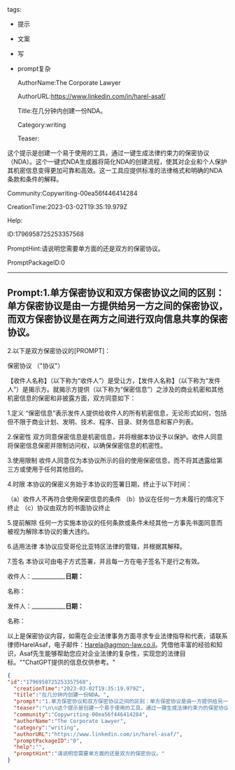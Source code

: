   tags: 
- 提示
- 文案
- 写
- prompt复杂

  AuthorName:The Corporate Lawyer

  AuthorURL:https://www.linkedin.com/in/harel-asaf/

  Title:在几分钟内创建一份NDA。

  Category:writing

  Teaser:

这个提示是创建一个易于使用的工具，通过一键生成法律约束力的保密协议（NDA）。这个一键式NDA生成器将简化NDA的创建流程，使其对企业和个人保护其机密信息变得更加可靠和高效。这一工具应提供标准的法律格式和明确的NDA条款和条件的解释。

  Community:Copywriting-00ea56f446414284

  CreationTime:2023-03-02T19:35:19.979Z

  Help:

  ID:1796958725253357568

  PromptHint:请说明您需要单方面的还是双方的保密协议。

  PromptPackageID:0

  ---

  ## Prompt:1.单方保密协议和双方保密协议之间的区别：单方保密协议是由一方提供给另一方之间的保密协议，而双方保密协议是在两方之间进行双向信息共享的保密协议。

2.以下是双方保密协议的[PROMPT]：

保密协议
（"协议"）

【收件人名称】（以下称为“收件人”）是受让方，【发件人名称】（以下称为“发件人”）是揭示方。就揭示方提供（以下称为“保密信息”）之涉及的商业机密和其他机密信息的保密和非披露方面，双方同意如下：

1.定义
“保密信息”表示发件人提供给收件人的所有机密信息，无论形式如何，包括但不限于商业计划、发明、技术、程序、目录、财务信息和客户列表。

2.保密性
双方同意保密信息是机密信息，并将根据本协议予以保护。收件人同意将保密信息保密并限制访问权，以确保保密信息的机密性。

3.使用限制
收件人同意仅为本协议所示的目的使用保密信息，而不将其透露给第三方或使用于任何其他目的。

4.时限
本协议的保密义务始于本协议的签署日期，终止于以下时间：

（a）收件人不再符合使用保密信息的条件
（b）协议在任何一方未履行的情况下终止
（c）协议由双方的书面协议终止

5.提前解除
任何一方实施本协议的任何条款或条件未经其他一方事先书面同意而被视为解除本协议的重大违约。

6.适用法律
本协议应受哥伦比亚特区法律的管辖，并根据其解释。

7.签名
本协议可由电子方式签署，并且每一方在电子签名下是行之有效。

收件人：______________________日期：__________

名称：

发件人：______________________日期：__________

名称：

以上是保密协议内容，如需在企业法律事务方面寻求专业法律指导和代表，请联系律师HarelAsaf，电子邮件：Harela@agmon-law.co.il。凭借他丰富的经验和知识，Asaf先生能够帮助您应对企业法律的复杂性，实现您的法律目标。""ChatGPT提供的信息仅供参考。"

  ```json
  {
  "id":"1796958725253357568",
    "creationTime":"2023-03-02T19:35:19.979Z",
    "title":"在几分钟内创建一份NDA。",
    "prompt":"1.单方保密协议和双方保密协议之间的区别：单方保密协议是由一方提供给另一方之间的保密协议，而双方保密协议是在两方之间进行双向信息共享的保密协议。\n\n2.以下是双方保密协议的[PROMPT]：\n\n保密协议\n（\"协议\"）\n\n【收件人名称】（以下称为“收件人”）是受让方，【发件人名称】（以下称为“发件人”）是揭示方。就揭示方提供（以下称为“保密信息”）之涉及的商业机密和其他机密信息的保密和非披露方面，双方同意如下：\n\n1.定义\n“保密信息”表示发件人提供给收件人的所有机密信息，无论形式如何，包括但不限于商业计划、发明、技术、程序、目录、财务信息和客户列表。\n\n2.保密性\n双方同意保密信息是机密信息，并将根据本协议予以保护。收件人同意将保密信息保密并限制访问权，以确保保密信息的机密性。\n\n3.使用限制\n收件人同意仅为本协议所示的目的使用保密信息，而不将其透露给第三方或使用于任何其他目的。\n\n4.时限\n本协议的保密义务始于本协议的签署日期，终止于以下时间：\n\n（a）收件人不再符合使用保密信息的条件\n（b）协议在任何一方未履行的情况下终止\n（c）协议由双方的书面协议终止\n\n5.提前解除\n任何一方实施本协议的任何条款或条件未经其他一方事先书面同意而被视为解除本协议的重大违约。\n\n6.适用法律\n本协议应受哥伦比亚特区法律的管辖，并根据其解释。\n\n7.签名\n本协议可由电子方式签署，并且每一方在电子签名下是行之有效。\n\n收件人：______________________日期：__________\n\n名称：\n\n发件人：______________________日期：__________\n\n名称：\n\n以上是保密协议内容，如需在企业法律事务方面寻求专业法律指导和代表，请联系律师HarelAsaf，电子邮件：Harela@agmon-law.co.il。凭借他丰富的经验和知识，Asaf先生能够帮助您应对企业法律的复杂性，实现您的法律目标。\"\"ChatGPT提供的信息仅供参考。\"",
    "teaser":"\n\n这个提示是创建一个易于使用的工具，通过一键生成法律约束力的保密协议（NDA）。这个一键式NDA生成器将简化NDA的创建流程，使其对企业和个人保护其机密信息变得更加可靠和高效。这一工具应提供标准的法律格式和明确的NDA条款和条件的解释。",
    "community":"Copywriting-00ea56f446414284",
    "authorName":"The Corporate Lawyer",
    "category":"writing",
    "authorURL":"https://www.linkedin.com/in/harel-asaf/",
    "promptPackageID":"0",
    "help":"",
    "promptHint":"请说明您需要单方面的还是双方的保密协议。"
  }
  ```
